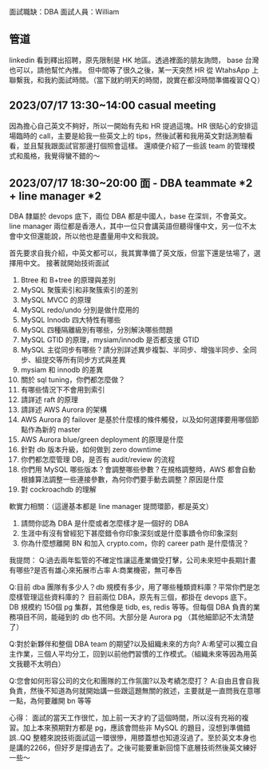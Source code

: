 面試職缺：DBA
面試人員：William
## 管道
linkedin 看到釋出招聘，原先限制是 HK 地區。透過裡面的朋友詢問， base 台灣也可以，請他幫忙內推。
但中間等了很久之後，某一天突然 HR 從 WtahsApp 上聯繫我，和我約面試時間。（當下就約明天的時間，說實在都沒時間準備複習ＱＱ）

## 2023/07/17 13:30~14:00 casual meeting
因為擔心自己英文不夠好，所以一開始有先和 HR 提過這塊。HR 很貼心的安排這場臨時的 call，主要是給我一些英文上的 tips，然後試著和我用英文對話測驗看看，並且幫我跟面試官那邊打個照會這樣。
還順便介紹了一些該 team 的管理模式和風格，我覺得蠻不錯的～

## 2023/07/17 18:30~20:00 面 - DBA teammate *2 + line manager *2
DBA 隸屬於 devops 底下，兩位 DBA 都是中國人，base 在深圳，不會英文。
line manager 兩位都是香港人，其中一位只會講英語但聽得懂中文，另一位不太會中文但還能說，所以他也是盡量用中文和我說。

首先要求自我介紹，中英文都可以，我其實準備了英文版，但當下還是怯場了，選擇用中文。
接著就開始技術面試
1. Btree 和 B+tree 的原理與差別
2. MySQL 聚簇索引和非聚簇索引的差別
3. MySQL MVCC 的原理
4. MySQL redo/undo 分別是做什麼用的
5. MySQL Innodb 四大特性有哪些
6. MySQL 四種隔離級別有哪些，分別解決哪些問題
7. MySQL GTID 的原理，mysiam/innodb 是否都支援 GTID
8. MySQL 主從同步有哪些？請分別詳述異步複製、半同步、增強半同步、全同步、組提交等所有同步方式與差異
9. mysiam 和 innodb 的差異
10. 關於 sql tuning，你們都怎麼做？
11. 有哪些情況下不會用到索引
12. 請詳述 raft 的原理
13. 請詳述 AWS Aurora 的架構
14. AWS Aurora 的 failover 是基於什麼樣的條件觸發，以及如何選擇要用哪個節點作為新的 master
15. AWS Aurora blue/green deployment 的原理是什麼
16. 針對 db 版本升級，如何做到 zero downtime
17. 你們都怎麼管理 DB，是否有 audit/review 的流程
18. 你們用 MySQL 哪些版本？會調整哪些參數？在規格調整時，AWS 都會自動根據算法調整一些連接參數，為何你們要手動去調整？原因是什麼
19. 對 cockroachdb 的理解

軟實力相關：（這邊基本都是 line manager 提問環節，都是英文）
1. 請問你認為 DBA 是什麼或者怎麼樣才是一個好的 DBA
2. 生涯中有沒有曾經犯下甚麼錯令你印象深刻或是什麼事蹟令你印象深刻
3. 你為什麼想離開 BN 和加入 crypto.com，你的 career path 是什麼情況？

我提問：
Q:過去兩年監管的不確定性讓這產業備受打擊，公司未來短中長期計畫有哪些?是否有雄心來拓展市占率
A:商業機密，無可奉告

Q:目前 dba 團隊有多少人？db 規模有多少，用了哪些種類資料庫？平常你們是怎麼樣管理這些資料庫的？
目前兩位 DBA，原先有三個，都掛在 devops 底下。DB 規模約 150個 pg 集群，其他像是 tidb, es, redis 等等。但每個 DBA 負責的業務項目不同，能碰到的 db 也不同。大部分是 Aurora pg
（其他細節記不太清楚了）

Q:對於新夥伴和整個 DBA team 的期望?以及組織未來的方向?
A:希望可以獨立自主作業，三個人平均分工，回到以前他們習慣的工作模式。（組織未來等因為用英文我聽不太明白）

Q:您會如何形容公司的文化和團隊的工作氛圍?以及考績怎麼打？
A:自由且會自我負責，然後不知道為何就開始講一些跟這題無關的敘述，主要就是一直問我在意哪一點，為何要離開 bn 等等


心得：
面試的當天工作很忙，加上前一天才約了這個時間，所以沒有充裕的複習。加上本來預期對方都是 pg，應該會問些非 MySQL 的題目，沒想到準備錯誤..QQ
整體來說技術面試這一環很慘，用膝蓋想也知道沒過了。至於英文本身也是講的2266，但好歹是撐過去了。之後可能要重新回憶下底層技術然後英文練好一些～
